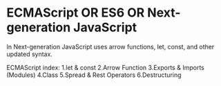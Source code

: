 # ECMAScript OR ES6 OR Next-generation JavaScript


In Next-generation JavaScript uses arrow functions, let, const, 
and other updated syntax.

ECMAScript index:
1.let & const
2.Arrow Function
3.Exports & Imports (Modules)
4.Class
5.Spread & Rest Operators
6.Destructuring
